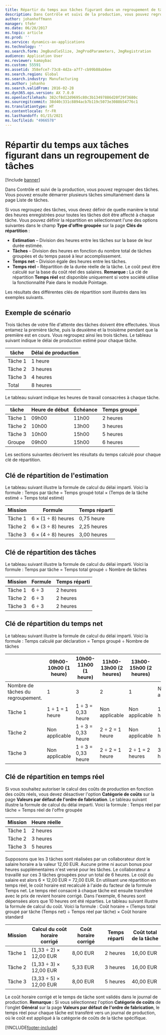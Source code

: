 ```yaml
---
title: Répartir du temps aux tâches figurant dans un regroupement de tâches
description: Dans Contrôle et suivi de la production, vous pouvez regrouper des tâches. Vous pouvez ensuite démarrer plusieurs tâches simultanément dans la page Liste de tâches.
author: johanhoffmann
manager: tfehr
ms.date: 06/20/2017
ms.topic: article
ms.prod: ''
ms.service: dynamics-ax-applications
ms.technology: ''
ms.search.form: JmgBundleSlize, JmgProdParameters, JmgRegistration
audience: Application User
ms.reviewer: kamaybac
ms.custom: 55591
ms.assetid: 358efce7-73c8-4d2a-a7f7-cb99b88ab6ee
ms.search.region: Global
ms.search.industry: Manufacturing
ms.author: johanho
ms.search.validFrom: 2016-02-28
ms.dyn365.ops.version: AX 7.0.0
ms.openlocfilehash: 382cf8d12d9695c80c3b13497886d20f29f3680c
ms.sourcegitcommit: 38d40c331c8894acb7b119c5073e3088b54776c1
ms.translationtype: HT
ms.contentlocale: fr-FR
ms.lasthandoff: 01/15/2021
ms.locfileid: "4966578"
---
```

# <a name="allocate-time-to-jobs-in-a-job-bundle"></a>Répartir du temps aux tâches figurant dans un regroupement de tâches

[!include [banner](../includes/banner.md)]

Dans Contrôle et suivi de la production, vous pouvez regrouper des tâches. Vous pouvez ensuite démarrer plusieurs tâches simultanément dans la page Liste de tâches.

Si vous regroupez des tâches, vous devez définir de quelle manière le total des heures enregistrées pour toutes les tâches doit être affecté à chaque tâche. Vous pouvez définir la répartition en sélectionnant l'une des options suivantes dans le champ **Type d'offre groupée** sur la page **Clés de répartition** :

-   **Estimation** – Division des heures entre les tâches sur la base de leur durée estimée.
-   **Tâches** – Division des heures en fonction du nombre total de tâches groupées et du temps passé à leur accomplissement.
-   **Temps net** – Division égale des heures entre les tâches.
-   **Temps réel** – Répartition de la durée réelle de la tâche. Le coût peut être calculé sur la base du coût réel des salaires. **Remarque :** La clé de répartition **Temps réel** est disponible uniquement si votre société utilise la fonctionnalité Paie dans le module Pointage.

Les résultats des différentes clés de répartition sont illustrés dans les exemples suivants.

## <a name="example-scenario"></a>Exemple de scénario
Trois tâches de votre file d'attente des tâches doivent être effectuées. Vous entamez la première tâche, puis la deuxième et la troisième pendant que la première est en cours. Vous regroupez ainsi les trois tâches. Le tableau suivant indique le délai de production estimé pour chaque tâche.

| tâche   | Délai de production |
|-------|-----------------|
| Tâche 1 | 1 heure          |
| Tâche 2 | 3 heures         |
| Tâche 3 | 4 heures         |
| Total | 8 heures         |

Le tableau suivant indique les heures de travail consacrées à chaque tâche.

| tâche    | Heure de début | Échéance | Temps groupé |
|--------|------------|----------|-------------|
| Tâche 1  | 09h00      | 11h00    | 2 heures     |
| Tâche 2  | 10h00      | 13h00    | 3 heures     |
| Tâche 3  | 10h00      | 15h00    | 5 heures     |
| Groupe | 09h00      | 15h00    | 6 heures     |

Les sections suivantes décrivent les résultats du temps calculé pour chaque clé de répartition.

## <a name="estimation-allocation-key"></a>Clé de répartition de l'estimation
Le tableau suivant illustre la formule de calcul du délai imparti. Voici la formule : Temps par tâche = Temps groupé total × (Temps de la tâche estimé ÷ Temps total estimé)

| Mission   | Formule           | Temps réparti |
|-------|-------------------|----------------|
| Tâche 1 | 6 × (1 ÷ 8) heures | 0,75 heure      |
| Tâche 2 | 6 × (3 ÷ 8) heures | 2,25 heures     |
| Tâche 3 | 6 × (4 ÷ 8) heures | 3,00 heures     |

## <a name="jobs-allocation-key"></a>Clé de répartition des tâches
Le tableau suivant illustre la formule de calcul du délai imparti. Voici la formule : Temps par tâche = Temps total groupé ÷ Nombre de tâches

| Mission   | Formule | Temps réparti |
|-------|---------|----------------|
| Tâche 1 | 6 ÷ 3   | 2 heures        |
| Tâche 2 | 6 ÷ 3   | 2 heures        |
| Tâche 3 | 6 ÷ 3   | 2 heures        |

## <a name="net-time-allocation-key"></a>Clé de répartition du temps net
Le tableau suivant illustre la formule de calcul du délai imparti. Voici la formule : Temps calculé par déclaration = Temps groupé ÷ Nombre de tâches

|                              | 09h00-10h00 (1 heure) | 10h00-11h00 (1 heure) | 11h00-13h00 (2 heures) | 13h00-15h00 (2 heures) | Temps réparti |
|------------------------------|----------------------|----------------------|-----------------------|-----------------------|----------------|
| Nombre de tâches du regroupement. | 1                    | 3                    | 2                     | 1                     | Non applicable |
| Tâche 1                        | 1 ÷ 1 = 1 heure       | 1 ÷ 3 = 0,33 heure    | Non applicable        | Non applicable        | 1,33 heure     |
| Tâche 2                        | Non applicable       | 1 ÷ 3 = 0,33 heure    | 2 ÷ 2 = 1 heure        | Non applicable        | 1,33 heure     |
| Tâche 3                        | Non applicable       | 1 ÷ 3 = 0,33 heure    | 2 ÷ 2 = 1 heure        | 2 ÷ 1 = 2 heures       | 3,33 heures     |

## <a name="real-time-allocation-key"></a>Clé de répartition en temps réel
Si vous souhaitez autoriser le calcul des coûts de production en fonction des coûts réels, vous devez désactiver l'option **Catégorie de coûts** sur la page **Valeurs par défaut de l'ordre de fabrication**. Le tableau suivant illustre la formule de calcul du délai imparti. Voici la formule : Temps réel par tâche = Temps réel de l'offre groupée

| Mission   | Heure réelle |
|-------|-------------|
| Tâche 1 | 2 heures     |
| Tâche 2 | 3 heures     |
| Tâche 3 | 5 heures     |

Supposons que les 3 tâches sont réalisées par un collaborateur dont le salaire horaire a la valeur 12,00 EUR. Aucune prime ni aucun bonus pour heures supplémentaires n'est versé pour les tâches. Le collaborateur a travaillé sur ces 3 tâches groupées pour un total de 6 heures. Le coût du salaire est alors 6 × 12,00 EUR = 72,00 EUR. En utilisant une répartition en temps réel, le coût horaire est recalculé à l'aide du facteur de la formule Temps net. Le temps réel consacré à chaque tâche est ensuite transféré avec le prix de revient horaire corrigé. Dans l'exemple, 6 heures sont dépensées alors que 10 heures ont été réparties. Le tableau suivant illustre la formule de calcul du coût. Voici la formule : Coût horaire = (Temps total groupé par tâche (Temps net) ÷ Temps réel par tâche) × Coût horaire standard

| Mission   | Calcul du coût horaire corrigé | Coût horaire corrigé | Temps réparti | Coût total de la tâche |
|-------|----------------------------------------|-------------------------|----------------|-------------------|
| Tâche 1 | (1,33 ÷ 2) × 12,00 EUR                 | 8,00 EUR                | 2 heures        | 16,00 EUR         |
| Tâche 2 | (1,33 ÷ 3) × 12,00 EUR                 | 5,33 EUR                | 3 heures        | 16,00 EUR         |
| Tâche 3 | (3,33 ÷ 5) × 12,00 EUR                 | 8,00 EUR                | 5 heures        | 40,00 EUR         |

Le coût horaire corrigé et le temps de tâche sont validés dans le journal de production. **Remarque :** Si vous sélectionnez l'option **Catégorie de coûts** de l'onglet **Général** sur la page **Valeurs par défaut de l'ordre de fabrication**, le temps réel pour chaque tâche est transféré vers un journal de production, où le coût est appliqué à la catégorie de coûts de la tâche spécifique.





[!INCLUDE[footer-include](../../includes/footer-banner.md)]